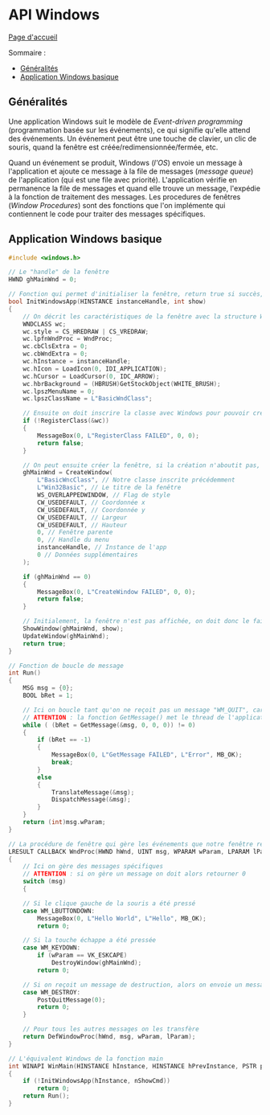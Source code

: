 # API Windows

[Page d'accueil](README.md)

Sommaire :
- [Généralités](#généralités)
- [Application Windows basique](#application-windows-basique)

## Généralités
Une application Windows suit le modèle de *Event-driven programming* (programmation basée sur les événements), ce qui signifie qu'elle attend des événements. Un événement peut être une touche de clavier, un clic de souris, quand la fenêtre est créée/redimensionnée/fermée, etc.

Quand un événement se produit, Windows (*l'OS*) envoie un message à l'application et ajoute ce message à la file de messages (*message queue*) de l'application (qui est une file avec priorité). L'application vérifie en permanence la file de messages et quand elle trouve un message, l'expédie à la fonction de traitement des messages. Les procedures de fenêtres (*Window Procedures*) sont des fonctions que l'on implémente qui contiennent le code pour traiter des messages spécifiques. 

## Application Windows basique
```cpp
#include <windows.h>

// Le "handle" de la fenêtre
HWND ghMainWnd = 0;

// Fonction qui permet d'initialiser la fenêtre, return true si succès, false sinon
bool InitWindowsApp(HINSTANCE instanceHandle, int show) 
{
    // On décrit les caractéristiques de la fenêtre avec la structure WNDCLASS
    WNDCLASS wc;
    wc.style = CS_HREDRAW | CS_VREDRAW;
    wc.lpfnWndProc = WndProc;
    wc.cbClsExtra = 0;
    wc.cbWndExtra = 0;
    wc.hInstance = instanceHandle;
    wc.hIcon = LoadIcon(0, IDI_APPLICATION);
    wc.hCursor = LoadCursor(0, IDC_ARROW);
    wc.hbrBackground = (HBRUSH)GetStockObject(WHITE_BRUSH);
    wc.lpszMenuName = 0;
    wc.lpszClassName = L"BasicWndClass";

    // Ensuite on doit inscrire la classe avec Windows pour pouvoir créer une fenêtre
    if (!RegisterClass(&wc))
    {
        MessageBox(0, L"RegisterClass FAILED", 0, 0);
        return false;
    }

    // On peut ensuite créer la fenêtre, si la création n'aboutit pas, le retour sera à 0, sinon on aura le handle de la fenêtre
    ghMainWnd = CreateWindow(
        L"BasicWncClass", // Notre classe inscrite précédemment
        L"Win32Basic", // Le titre de la fenêtre
        WS_OVERLAPPEDWINDOW, // Flag de style
        CW_USEDEFAULT, // Coordonnée x
        CW_USEDEFAULT, // Coordonnée y
        CW_USEDEFAULT, // Largeur
        CW_USEDEFAULT, // Hauteur
        0, // Fenêtre parente
        0, // Handle du menu
        instanceHandle, // Instance de l'app
        0 // Données supplémentaires
    );

    if (ghMainWnd == 0)
    {
        MessageBox(0, L"CreateWindow FAILED", 0, 0);
        return false;
    }

    // Initialement, la fenêtre n'est pas affichée, on doit donc le faire
    ShowWindow(ghMainWnd, show);
    UpdateWindow(ghMainWnd);
    return true;
}

// Fonction de boucle de message 
int Run()
{
    MSG msg = {0};
    BOOL bRet = 1;

    // Ici on boucle tant qu'on ne reçoit pas un message "WM_QUIT", car la fonction GetMessage() retourne 0 lorsque le message "WM_QUIT" est reçu. 
    // ATTENTION : la fonction GetMessage() met le thread de l'application en veille jusqu'à reception d'un message.
    while ( (bRet = GetMessage(&msg, 0, 0, 0)) != 0)
    {
        if (bRet == -1)
        {
            MessageBox(0, L"GetMessage FAILED", L"Error", MB_OK);
            break;
        }
        else 
        {
            TranslateMessage(&msg);
            DispatchMessage(&msg);
        }
    }
    return (int)msg.wParam;
}

// La procédure de fenêtre qui gère les événements que notre fenêtre reçoit
LRESULT CALLBACK WndProc(HWND hWnd, UINT msg, WPARAM wParam, LPARAM lParam)
{
    // Ici on gère des messages spécifiques
    // ATTENTION : si on gère un message on doit alors retourner 0
    switch (msg)
    {

    // Si le clique gauche de la souris a été pressé
    case WM_LBUTTONDOWN:
        MessageBox(0, L"Hello World", L"Hello", MB_OK);
        return 0;

    // Si la touche échappe a été pressée
    case WM_KEYDOWN:
        if (wParam == VK_ESKCAPE)
            DestroyWindow(ghMainWnd);
        return 0;

    // Si on reçoit un message de destruction, alors on envoie un message de sortie qui terminera la boucle de message
    case WM_DESTROY:
        PostQuitMessage(0);
        return 0;
    }

    // Pour tous les autres messages on les transfère 
    return DefWindowProc(hWnd, msg, wParam, lParam);
}

// L'équivalent Windows de la fonction main
int WINAPI WinMain(HINSTANCE hInstance, HINSTANCE hPrevInstance, PSTR pCmdLine, int nShowCmd)
{
    if (!InitWindowsApp(hInstance, nShowCmd))
        return 0;
    return Run();
}
```